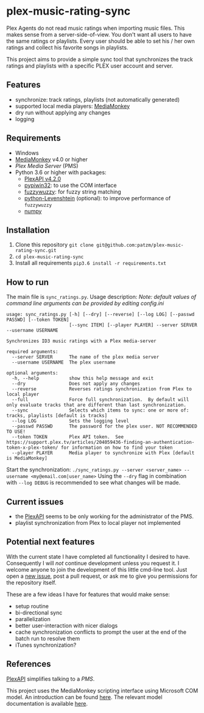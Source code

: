 # plex-music-rating-sync
Plex Agents do not read music ratings when importing music files.
This makes sense from a server-side-of-view.
You don't want all users to have the same ratings or playlists.
Every user should be able to set his / her own ratings and collect his favorite songs in playlists.

This project aims to provide a simple sync tool that synchronizes the track ratings and playlists with a specific PLEX user account and server.

## Features
* synchronize: track ratings, playlists (not automatically generated)
* supported local media players: [MediaMonkey](http://www.mediamonkey.com/)
* dry run without applying any changes
* logging

## Requirements
* Windows
* [MediaMonkey](http://www.mediamonkey.com/) v4.0 or higher
*  _Plex Media Server_ (PMS)
* Python 3.6 or higher with packages:
    * [PlexAPI v4.2.0](https://pypi.org/project/PlexAPI/)
    * [pypiwin32](https://pypi.org/project/pypiwin32/): to use the COM interface
    * [fuzzywuzzy](https://github.com/seatgeek/fuzzywuzzy): for fuzzy string matching
    * [python-Levenshtein](https://github.com/miohtama/python-Levenshtein) (optional): to improve performance of `fuzzywuzzy`
    * [numpy](https://pypi.org/project/numpy/)

## Installation

1. Clone this repository
   `git clone git@github.com:patzm/plex-music-rating-sync.git`
2. `cd plex-music-rating-sync`
3. Install all requirements
   `pip3.6 install -r requirements.txt`

## How to run
The main file is `sync_ratings.py`.
Usage description:
*Note: default values of command line arguments can be provided by editing config.ini*
```
usage: sync_ratings.py [-h] [--dry] [--reverse] [--log LOG] [--passwd PASSWD] [--token TOKEN]
                       [--sync ITEM] [--player PLAYER] --server SERVER --username USERNAME

Synchronizes ID3 music ratings with a Plex media-server

required arguments:
  --server SERVER      The name of the plex media server
  --username USERNAME  The plex username
  
optional arguments:
  -h, --help           show this help message and exit
  --dry                Does not apply any changes
  --reverse            Reverses ratings synchronization from Plex to local player 
  --full               Force full synchronization.  By default will only evaluate tracks that are different than last synchronization.
  --sync               Selects which items to sync: one or more of: tracks, playlists [default is tracks]
  --log LOG            Sets the logging level
  --passwd PASSWD      The password for the plex user. NOT RECOMMENDED TO USE!
  --token TOKEN        Plex API token.  See https://support.plex.tv/articles/204059436-finding-an-authentication-token-x-plex-token/ for information on how to find your token
  --player PLAYER      Media player to synchronize with Plex [default is MediaMonkey]
```
Start the synchronization:
`./sync_ratings.py --server <server_name> --username <my@email.com|user_name>`
Using the `--dry` flag in combination with `--log DEBUG` is recommended to see what changes will be made.

## Current issues
* the [PlexAPI](https://pypi.org/project/PlexAPI/) seems to be only working for the administrator of the PMS.
* playlist synchronization from Plex to local player not implemented

## Potential next features
With the current state I have completed all functionality I desired to have.
Consequently I will *not* continue development unless you request it.
I welcome anyone to join the development of this little cmd-line tool.
Just open a [new issue](https://github.com/patzm/plex-music-rating-sync/issues/new), post a pull request, or ask me to give you permissions for the repository itself. 

These are a few ideas I have for features that would make sense:

* setup routine
* bi-directional sync
* parallelization
* better user-interaction with nicer dialogs
* cache synchronization conflicts to prompt the user at the end of the batch run to resolve them
* iTunes synchronization?

## References
[PlexAPI](https://pypi.org/project/PlexAPI/) simplifies talking to a _PMS_. 

This project uses the MediaMonkey scripting interface using Microsoft COM model.
An introduction can be found [here](http://www.mediamonkey.com/wiki/index.php/Introduction_to_scripting).
The relevant model documentation is available [here](http://www.mediamonkey.com/wiki/index.php/SDBApplication).

